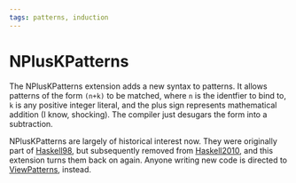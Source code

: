 ```yaml
---
tags: patterns, induction
---
```


# NPlusKPatterns

The NPlusKPatterns extension adds a new syntax to patterns. It allows patterns
of the form `(n+k)` to be matched, where `n` is the identfier to bind to, `k` is
any positive integer literal, and the plus sign represents mathematical addition
(I know, shocking). The compiler just desugars the form into a subtraction.

NPlusKPatterns are largely of historical interest now. They were originally part
of [Haskell98](), but subsequently removed from [Haskell2010](), and this
extension turns them back on again. Anyone writing new code is directed to
[ViewPatterns](), instead.
